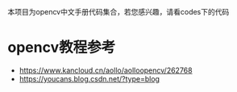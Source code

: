 本项目为opencv中文手册代码集合，若您感兴趣，请看codes下的代码

# opencv教程参考
- https://www.kancloud.cn/aollo/aolloopencv/262768
- https://youcans.blog.csdn.net/?type=blog
